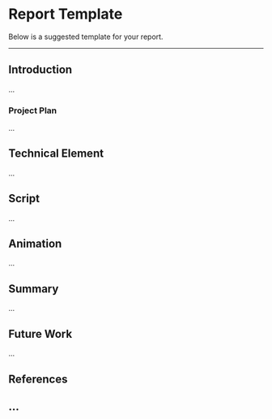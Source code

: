 # Report Template

Below is a suggested template for your report.

---
## Introduction

...

### Project Plan

...

## Technical Element

...

## Script

...

## Animation

...

## Summary

...

## Future Work

...

## References

...
---
